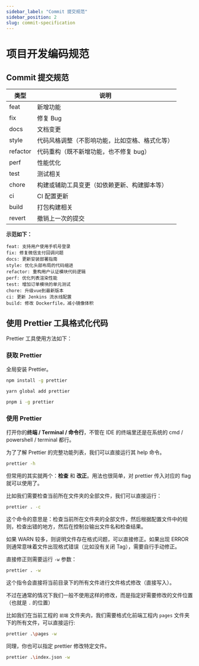 ```yaml
---
sidebar_label: "Commit 提交规范"
sidebar_position: 2
slug: commit-specification
---
```


# 项目开发编码规范

## Commit 提交规范

| 类型     | 说明                                           |
| -------- | ---------------------------------------------- |
| feat     | 新增功能                                       |
| fix      | 修复 Bug                                       |
| docs     | 文档变更                                       |
| style    | 代码风格调整（不影响功能，比如空格、格式化等） |
| refactor | 代码重构（既不新增功能，也不修复 bug）         |
| perf     | 性能优化                                       |
| test     | 测试相关                                       |
| chore    | 构建或辅助工具变更（如依赖更新、构建脚本等）   |
| ci       | CI 配置更新                                    |
| build    | 打包构建相关                                   |
| revert   | 撤销上一次的提交                               |

**示范如下：**

```
feat: 支持用户使用手机号登录
fix: 修复微信支付回调问题
docs: 更新安装部署指南
style: 优化头部布局的代码缩进
refactor: 重构用户认证模块代码逻辑
perf: 优化列表渲染性能
test: 增加订单模块的单元测试
chore: 升级vue到最新版本
ci: 更新 Jenkins 流水线配置
build: 修改 Dockerfile，减小镜像体积
```

## 使用 **Prettier** 工具格式化代码

Prettier 工具使用方法如下：

### 获取 Prettier

全局安装 Prettier。

```bash
npm install -g prettier

yarn global add prettier

pnpm i -g prettier
```

### 使用 Prettier

打开你的**终端 / Terminal / 命令行**，不管在 IDE 的终端里还是在系统的 cmd / powershell / terminal 都行。

为了了解 Prettier 的完整功能列表，我们可以直接运行其 help 命令。

```bash
prettier -h
```

但常用的其实就两个：**检查** 和 **改正**。用法也很简单，对 prettier 传入对应的 flag 就可以使用了。

比如我们需要检查当前所在文件夹的全部文件，我们可以直接运行：

```bash
prettier . -c
```

这个命令的意思是：检查当前所在文件夹的全部文件，然后根据配置文件中的规则，检查出错的地方，然后在控制台输出文件名和检查结果。

如果 WARN 较多，则说明文件存在格式问题，可以直接修正。如果出现 ERROR 则通常意味着文件出现格式错误（比如没有关闭 Tag），需要自行手动修正。

直接修正则需要运行 `-w` 参数：

```bash
prettier . -w
```

这个指令会直接将当前目录下的所有文件进行文件格式修改（直接写入）。

不过在通常的情况下我们一般不使用这样的修改，而是指定好需要修改的文件位置（也就是 `.` 的位置）

比如我们在当前工程的 `前端` 文件夹内，我们需要格式化前端工程内 `pages` 文件夹下的所有文件，可以直接运行:

```bash
prettier .\pages -w
```

同理，你也可以指定 prettier 修改特定文件。

```bash
prettier .\index.json -w
```
